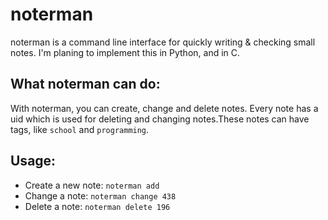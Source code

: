 # noterman

noterman is a command line interface for quickly writing & checking small notes.
I'm planing to implement this in Python, and in C.

## What noterman can do:

With noterman, you can create, change and delete notes. Every note has a uid which
is used for deleting and changing notes.These notes can have tags, like ```school```
and ```programming```.

## Usage:

- Create a new note: ```noterman add```
- Change a note: ```noterman change 438```
- Delete a note: ```noterman delete 196```
